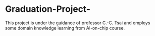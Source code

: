 # Graduation-Project-
This project is under the guidance of professor C.-C. Tsai and employs some domain knowledge learning from AI-on-chip course.
